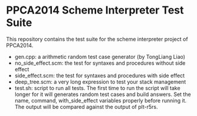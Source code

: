 PPCA2014 Scheme Interpreter Test Suite
=========================================

This repository contains the test suite for the scheme interpreter project of PPCA2014.

* gen.cpp: a arithmetic random test case generator (by TongLiang Liao)
* no_side_effect.scm: the test for syntaxes and procedures without side effect
* side_effect.scm: the test for syntaxes and procedures with side effect
* deep_tree.scm: a very long expression to test your stack management
* test.sh: script to run all tests. The first time to run the script will take longer for it will generates random test cases and build answers. Set the name, command, with_side_effect variables properly before running it. The output will be compared against the output of plt-r5rs.
